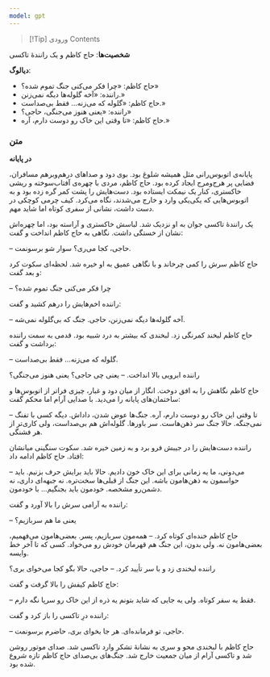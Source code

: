 ```yaml
---
model: gpt
---
```


> [!Tip] ورودی
> Contents

**شخصیت‌ها**: حاج کاظم و یک رانندهٔ تاکسی

**دیالوگ**:

- حاج کاظم: «چرا فکر می‌کنی جنگ تموم شده؟»
- راننده: «آخه گلوله‌ها دیگه نمی‌زنن.»
- حاج کاظم: «گلوله که می‌زنه... فقط بی‌صداست.»
- راننده: «یعنی هنوز می‌جنگی، حاجی؟»
- حاج کاظم: «تا وقتی این خاک رو دوست دارم، آره.»

### متن

**در پایانه**

پایانه‌ی اتوبوس‌رانی مثل همیشه شلوغ بود. بوی دود و صداهای درهم‌وبرهم مسافران، فضایی پر هرج‌ومرج ایجاد کرده بود. حاج کاظم، مردی با چهره‌ی آفتاب‌سوخته و ریشی خاکستری، کنار یک نیمکت ایستاده بود. دست‌هایش را پشت کمر گره زده بود و به اتوبوس‌هایی که یکی‌یکی وارد و خارج می‌شدند، نگاه می‌کرد. کیف چرمی کوچکی در دست داشت، نشانی از سفری کوتاه اما شاید مهم.

یک رانندهٔ تاکسی جوان به او نزدیک شد. لباسش خاکستری و آراسته بود، اما چهره‌اش نشان از خستگی داشت. نگاهی به حاج کاظم انداخت و گفت:

– حاجی، کجا می‌ری؟ سوار شو برسونمت.

حاج کاظم سرش را کمی چرخاند و با نگاهی عمیق به او خیره شد. لحظه‌ای سکوت کرد و بعد گفت:

– چرا فکر می‌کنی جنگ تموم شده؟

راننده اخم‌هایش را درهم کشید و گفت:

– آخه گلوله‌ها دیگه نمی‌زنن، حاجی. جنگ که بی‌گلوله نمی‌شه.

حاج کاظم لبخند کمرنگی زد. لبخندی که بیشتر به درد شبیه بود. قدمی به سمت راننده برداشت و گفت:

– گلوله که می‌زنه... فقط بی‌صداست.

راننده ابرویی بالا انداخت. – یعنی چی حاجی؟ یعنی هنوز می‌جنگی؟

حاج کاظم نگاهش را به افق دوخت. انگار از میان دود و غبار، چیزی فراتر از اتوبوس‌ها و ساختمان‌های پایانه را می‌دید. با صدایی آرام اما محکم گفت:

– تا وقتی این خاک رو دوست دارم، آره. جنگ‌ها عوض شدن، داداش. دیگه کسی با تفنگ نمی‌جنگه. حالا جنگ سر ذهن‌هاست. سر باورها. گلوله‌اش هم بی‌صداست، ولی کاری‌تر از هر فشنگی.

راننده دست‌هایش را در جیبش فرو برد و به زمین خیره شد. سکوت سنگینی میانشان افتاد. حاج کاظم ادامه داد:

– می‌دونی، ما یه زمانی برای این خاک خون دادیم. حالا باید برایش حرف بزنیم. باید حواسمون به ذهن‌هامون باشه. این جنگ از قبلی‌ها سخت‌تره. نه جبهه‌ای داری، نه دشمن‌رو مشخصه. خودمون باید بجنگیم... با خودمون.

راننده به آرامی سرش را بالا آورد و گفت:

– یعنی ما هم سربازیم؟

حاج کاظم خنده‌ای کوتاه کرد. – همه‌مون سربازیم، پسر. بعضی‌هامون می‌فهمیم، بعضی‌هامون نه. ولی بدون، این جنگ هم قهرمان خودش رو می‌خواد. کسی که تا آخر خط وایسه.

راننده لبخندی زد و با سر تأیید کرد. – حاجی، حالا بگو کجا می‌خوای بری؟

حاج کاظم کیفش را بالا گرفت و گفت:

– فقط یه سفر کوتاه. ولی یه جایی که شاید بتونم یه ذره از این خاک رو سرپا نگه دارم.

راننده درِ تاکسی را باز کرد و گفت:

– حاجی، تو فرمانده‌ای. هر جا بخوای بری، حاضرم برسونمت.

حاج کاظم با لبخندی محو و سری به نشانهٔ تشکر وارد تاکسی شد. صدای موتور روشن شد و تاکسی آرام از میان جمعیت خارج شد. جنگ‌های بی‌صدای حاج کاظم تازه شروع شده بود.